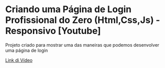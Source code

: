 # Criando uma Página de Login Profissional do Zero (Html,Css,Js) - Responsivo [Youtube]

Projeto criado para mostrar uma das maneiras que podemos desenvolver uma página de login

[Link di Vídeo](https://www.youtube.com/watch?v=1aBxoPHLGx0&t=124s)

